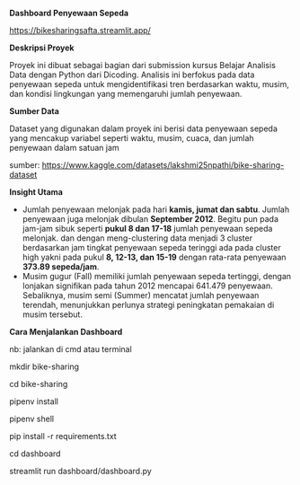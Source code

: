**Dashboard Penyewaan Sepeda**

https://bikesharingsafta.streamlit.app/

**Deskripsi Proyek**

Proyek ini dibuat sebagai bagian dari submission kursus Belajar Analisis Data dengan Python dari Dicoding. Analisis ini berfokus pada data penyewaan sepeda untuk mengidentifikasi tren berdasarkan waktu, musim, dan kondisi lingkungan yang memengaruhi jumlah penyewaan.  


 **Sumber Data** 

Dataset yang digunakan dalam proyek ini berisi data penyewaan sepeda yang mencakup variabel seperti waktu, musim, cuaca, dan jumlah penyewaan dalam satuan jam

sumber: https://www.kaggle.com/datasets/lakshmi25npathi/bike-sharing-dataset 

**Insight Utama**  

- Jumlah penyewaan melonjak pada hari **kamis, jumat dan sabtu**. Jumlah penyewaan juga melonjak dibulan **September 2012**. Begitu pun pada jam-jam sibuk seperti **pukul 8 dan 17-18** jumlah penyewaan sepeda melonjak. dan dengan meng-clustering data menjadi 3 cluster berdasarkan jam tingkat penyewaan sepeda teringgi ada pada cluster high yakni pada pukul **8, 12-13, dan 15-19** dengan rata-rata penyewaan **373.89 sepeda/jam**.
- Musim gugur (Fall) memiliki jumlah penyewaan sepeda tertinggi, dengan lonjakan signifikan pada tahun 2012 mencapai 641.479 penyewaan. Sebaliknya, musim semi (Summer) mencatat jumlah penyewaan terendah, menunjukkan perlunya strategi peningkatan pemakaian di musim tersebut. 

**Cara Menjalankan Dashboard**

nb: jalankan di cmd atau terminal

mkdir bike-sharing

cd bike-sharing

pipenv install

pipenv shell

pip install -r requirements.txt

cd dashboard 

streamlit run dashboard/dashboard.py

